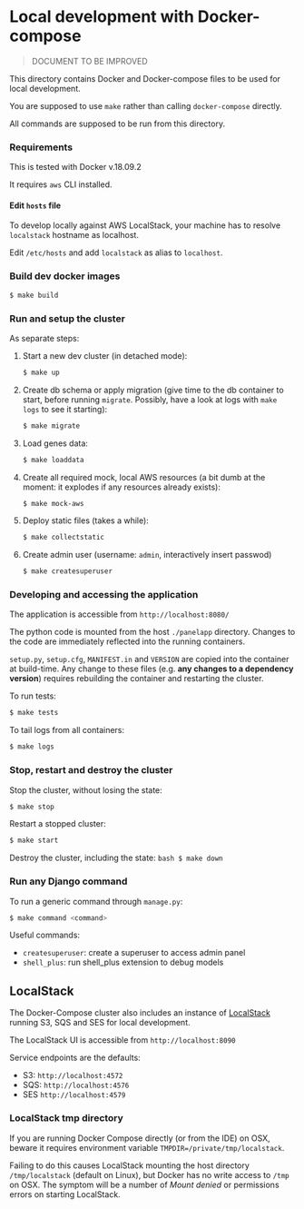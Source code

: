 # Local development with Docker-compose

> DOCUMENT TO BE IMPROVED

This directory contains Docker and Docker-compose files to be used for local development.

You are supposed to use `make` rather than calling `docker-compose` directly.

All commands are supposed to be run from this directory.

### Requirements

This is tested with Docker v.18.09.2

It requires `aws` CLI installed.


#### Edit `hosts` file

To develop locally against AWS LocalStack, your machine has to resolve `localstack` hostname as localhost.

Edit `/etc/hosts` and add `localstack` as alias to `localhost`.

### Build dev docker images 

```bash
$ make build
```

### Run and setup the cluster

As separate steps:

1. Start a new dev cluster (in detached mode): 
    ```bash
    $ make up
    ```
2. Create db schema or apply migration (give time to the db container to start, before running `migrate`. 
Possibly, have a look at logs with `make logs` to see it starting): 
    ```bash
    $ make migrate
    ```
3. Load genes data: 
    ```bash
    $ make loaddata
    ```
4. Create all required mock, local AWS resources (a bit dumb at the moment: it explodes if any resources already exists):
    ```bash
    $ make mock-aws
    ```
5. Deploy static files (takes a while):
    ```bash
    $ make collectstatic
    ```
6. Create admin user (username: `admin`, interactively insert passwod)
    ```bash
    $ make createsuperuser
    ```

### Developing and accessing the application

The application is accessible from `http://localhost:8080/`

The python code is mounted from the host `./panelapp` directory. 
Changes to the code are immediately reflected into the running containers.

`setup.py`, `setup.cfg`, `MANIFEST.in` and `VERSION` are copied into the container at build-time.
Any change to these files (e.g. **any changes to a dependency version**) requires rebuilding the container and restarting 
the cluster.


To run tests:

```bash
$ make tests
```

To tail logs from all containers:

```bash
$ make logs
```



### Stop, restart and destroy the cluster

Stop the cluster, without losing the state: 

```bash
$ make stop
```

Restart a stopped cluster: 
    
```bash
$ make start
```

Destroy the cluster, including the state: 
    ```bash
    $ make down
    ```

### Run any Django command

To run a generic command through `manage.py`:

```bash
$ make command <command>
```

Useful commands:

* `createsuperuser`: create a superuser to access admin panel
* `shell_plus`: run shell_plus extension to debug models

## LocalStack

The Docker-Compose cluster also includes an instance of [LocalStack](https://github.com/localstack/localstack) running 
S3, SQS and SES for local development.

The LocalStack UI is accessible from `http://localhost:8090`

Service endpoints are the defaults:

* S3: `http://localhost:4572`
* SQS: `http://localhost:4576`
* SES `http://localhost:4579`

### LocalStack tmp directory

If you are running Docker Compose directly (or from the IDE) on OSX, beware it requires environment variable
`TMPDIR=/private/tmp/localstack`.

Failing to do this causes LocalStack mounting the host directory `/tmp/localstack` (default on Linux), but Docker has no 
write access to `/tmp` on OSX.
The symptom will be a number of *Mount denied* or permissions errors on starting LocalStack.
